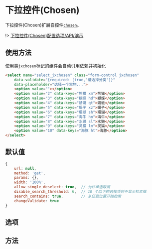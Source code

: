 # 下拉控件(Chosen)

下拉控件(Chosen)扩展自控件[`chosen`](https://github.com/harvesthq/chosen)。

!> [下拉控件(Chosen)配置选项/API/演示](../demo/docs/jx-chosen.html)

## 使用方法

使用类`jxchosen`标记的组件会自动引用依赖并初始化
```html
<select name="select_jxchosen" class="form-control jxchosen"
    data-validate="{required: [true,'请选择分类']}"
    data-placeholder="选择一个宠物...">
    <option value=""></option>
    <option value="2" data-keys="熊猫 xm">熊猫</option>
    <option value="3" data-keys="蝴蝶 hd">蝴蝶</option>
    <option value="4" data-keys="蜻蜓 qt">蜻蜓</option>
    <option value="5" data-keys="蝎子 xz">蝎子</option>
    <option value="6" data-keys="珊瑚 sh">珊瑚</option>
    <option value="7" data-keys="海牛 hn">海牛</option>
    <option value="8" data-keys="水獭 sl">水獭</option>
    <option value="9" data-keys="灵猫 lm">灵猫</option>
    <option value="10" data-keys="海豚 ht">海豚</option>
</select>
```

## 默认值

```js
{
    url: null,
    method: 'get',
    params: {},
    width: '100%',
    allow_single_deselect: true,  // 允许单选取消
    disable_search_threshold: 6,  // 10 个以下的选择项则不显示检索框
    search_contains: true,        // 从任意位置开始检索
    changeValidate: true
}
```

## 选项


## 方法
